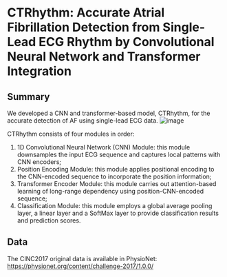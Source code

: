 # CTRhythm: Accurate Atrial Fibrillation Detection from Single-Lead ECG Rhythm by Convolutional Neural Network and Transformer Integration


## Summary
We developed a CNN and transformer-based model, CTRhythm, for the accurate detection of AF using single-lead ECG data.
![image](https://github.com/labxscut/CTRhythm/assets/131430090/a0cc47f2-8f72-4cc0-850b-bcac9d4d412d)

CTRhythm consists of four modules in order: 
1. 1D Convolutional Neural Network (CNN) Module: this module downsamples the input ECG sequence and captures local patterns with CNN encoders;
2. Position Encoding Module: this module applies positional encoding to the CNN-encoded sequence to incorporate the position information; 
3. Transformer Encoder Module: this module carries out attention-based learning of long-range dependency using position-CNN-encoded sequence;
4. Classification Module: this module employs a global average pooling layer, a linear layer and a SoftMax layer to provide classification results and prediction scores.

## Data
The CINC2017 original data is available in PhysioNet: https://physionet.org/content/challenge-2017/1.0.0/




